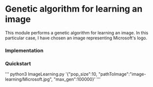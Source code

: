 # Genetic algorithm for learning an image

This module performs a genetic algorithm for learning an image.
In this particular case, I have chosen an image representing Microsoft's logo. 

### Implementation 

### Quickstart
'''
python3 ImageLearning.py '{"pop_size":10, "pathToImage":"image-learning/Microsoft.jpg", "max_gen":100000}'
'''
